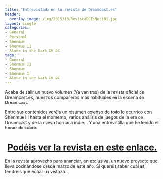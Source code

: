 ```yaml
---
title: "Entrevistado en la revista de Dreamcast.es"
header:
  overlay_image: /img/2015/10/RevistaDCEsNoti01.jpg
layout: single
categories:
- General
- Personal
- Shenmue
- Shenmue II
- Alone in the Dark IV DC
tags:
- General
- Shenmue II
- Shenmue
- Shenmue I
- Alone in the Dark IV DC
---
```

Acaba de salir un nuevo volumen (Ya van tres) de la revista oficial de Dreamcast.es, 
nuestros compañeros más habituales en la escena de Dreamcast.

Entre sus contenidos veréis un resumen extenso de todo lo ocurrido con Shenmue III hasta el 
momento, varios análisis de juegos de la era de Dreamcast y de la nueva hornada indie... 
Y una entrevistilla que he tenido el honor de cubrir.

<h1 style="text-align: center;"><a href="http://www.dreamcast.es/news.php?readmore=758" target="_blank">Podéis 
ver la revista en este enlace.</a></h1>  
En la revista aprovecho para anunciar, en exclusiva, un nuevo proyecto que lleva cocinándose 
desde marzo de este año. Si queréis saber cuál es, tendréis que echar un vistazo...
